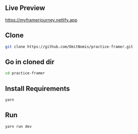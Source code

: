 ## Live Preview

https://myframerjourney.netlify.app

## Clone

```bash
git clone https://github.com/OmitNomis/practice-framer.git
```

## Go in cloned dir

```bash
cd practice-framer
```

## Install Requirements

```bash
yarn
```

## Run

```bash
yarn run dev
```
